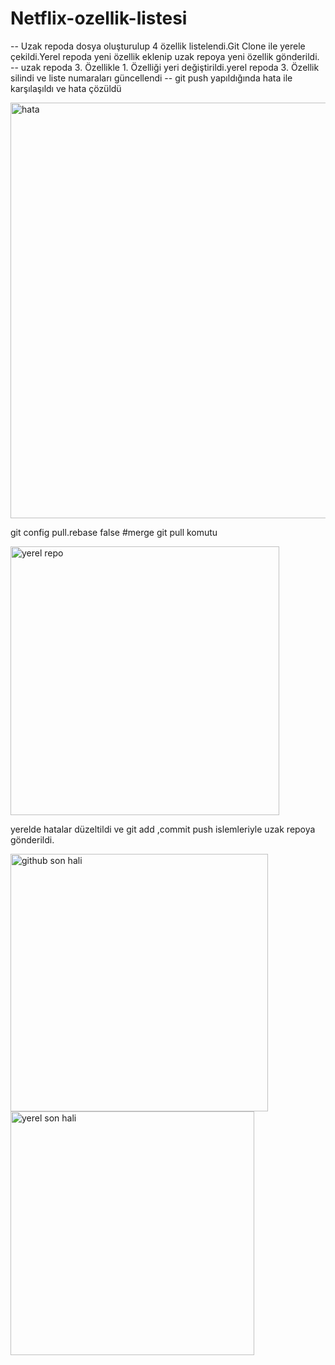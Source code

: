 # Netflix-ozellik-listesi


-- Uzak repoda dosya oluşturulup 4 özellik listelendi.Git Clone ile yerele çekildi.Yerel repoda yeni özellik eklenip uzak repoya yeni özellik gönderildi.
-- uzak repoda 3. Özellikle 1. Özelliği yeri değiştirildi.yerel repoda 3. Özellik silindi ve liste numaraları güncellendi
-- git push yapıldığında hata ile karşılaşıldı ve hata çözüldü

<img width="665" alt="hata" src="https://github.com/user-attachments/assets/082dd4c7-c307-4eb9-b2c0-0299a8459e05" />

git config pull.rebase false #merge git pull komutu

<img width="430" alt="yerel repo" src="https://github.com/user-attachments/assets/3075bea6-9886-483f-af40-881b9df2eb62" />

yerelde hatalar düzeltildi ve git add ,commit push islemleriyle uzak repoya gönderildi.

<img width="412" alt="github son hali" src="https://github.com/user-attachments/assets/61647b99-7c9f-47a6-b8a6-f0e09fdcc575" />
<img width="390" alt="yerel son hali" src="https://github.com/user-attachments/assets/9970b6ca-623f-465c-b4f3-25390594f0bd" />

